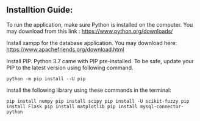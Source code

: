 ## Installtion Guide:

To run the application, make sure Python is installed on the computer. You may download from this link : https://www.python.org/downloads/

Install xampp for the database application. You may download here: https://www.apachefriends.org/download.html

Install PIP. Python 3.7 came with PIP pre-installed. To be safe, update your PIP to the latest version using following command.

`python -m pip install --U pip`

Install the following library using these commands in the terminal:

`pip install numpy
pip install scipy
pip install -U scikit-fuzzy
pip install Flask
pip install matplotlib
pip install mysql-connector-python`

